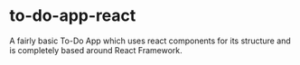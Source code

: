 # to-do-app-react
A fairly basic To-Do App which uses react components for its structure and is completely based around React Framework.

